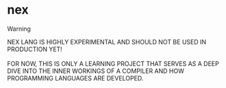 # nex 
> [!WARNING]
> NEX LANG IS HIGHLY EXPERIMENTAL AND SHOULD NOT BE USED IN PRODUCTION YET!
> <br></br>
FOR NOW, THIS IS ONLY A LEARNING PROJECT THAT SERVES AS A DEEP DIVE INTO THE INNER WORKINGS OF A COMPILER AND HOW PROGRAMMING LANGUAGES ARE DEVELOPED.
